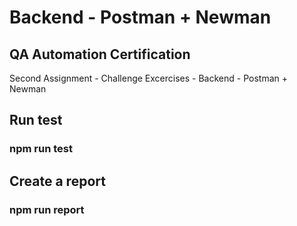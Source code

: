# Backend - Postman + Newman

## QA Automation Certification

Second Assignment - Challenge Excercises - Backend - Postman + Newman

## Run test 
### npm run test

## Create a report
### npm run report

